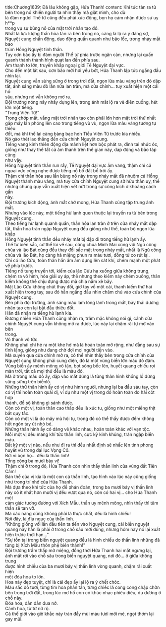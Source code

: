 title:Chương1639: Đã lâu không gặp, Hứa Thanh!
content:
Khí tức tản ra từ bên trong nó khiến người ta nhìn thấy mà giật mình, cho dù<br>là đám người Thế tử cũng đều phải xúc động, bọn họ cảm nhận được sự uy h**p<br>trong vụ sự bùng nổ của mặt trời nhân tạo đó.<br>Nhất là lực lượng thần hỏa tản ra bên trong nó, càng là lộ ra ý đáng sợ,<br>Nguyệt cung chấn động, dao động quẩn quanh như bão lốc, trong nháy mắt bao<br>trùm Hồng Nguyệt tinh thần.<br>Tuy cơn bão ấy bị đám người Thế tử phía trước ngăn cản, nhưng lại quấn<br>quanh thành thành hình quạt lan đến phía sau.<br>Âm thanh to lớn, truyền khắp ngoại giới Tế Nguyệt đại vực.<br>Cho đến một lát sau, cơn bão mới hơi yếu bớt, Hứa Thanh lập tức ngẩng đầu<br>nhìn lại.<br>Nguyệt cung vẫn sừng sững ở trong trời đất, ngọn lửa màu vàng trên đó dập<br>tắt, ánh sáng màu đỏ lần nữa lan tràn, mà cửa chính... tuy xuất hiện một cái hố<br>sâu, nhưng nó vẫn không mở ra.<br>Đội trưởng nóng nảy nhảy dựng lên, trong ánh mắt lộ ra vẻ điên cuồng, hét<br>lớn một tiếng.<br>"Trung Viên Tử!"<br>Trong chớp mắt, vầng mặt trời nhân tạo còn phải lớn hơn mặt trời thứ nhất<br>gấp mấy lần phóng lên cao trong tiếng vù vù, ngọn lửa màu vàng tương tự thiêu<br>đốt, mà khí thế lại càng bàng bạc hơn Tiểu Viên Tử trước kia nhiều.<br>Nó gào thét lao thẳng đến cửa chính Nguyệt cung.<br>Tiếng vang kinh thiên động địa mãnh liệt hơn bộc phát ra, đinh tai nhức óc,<br>giống như thay thế tất cả âm thanh trên thế gian này, dap động và bão táp cũng<br>như vậy.<br>Hồng Nguyệt tinh thần run rẩy, Tế Nguyệt đại vực ầm vang, thậm chí cả<br>ngoại vực cũng nghe được tiếng nổ bổ đất bổ trời ấy.<br>Thậm chí thần hỏa sau lần bùng nổ này trong nháy mắt đã nhuộm cả Hồng<br>Nguyệt thành màu vàng, mà tuy cửa chính Nguyệt cung sở hữu thần uy, thế<br>nhưng chung quy vẫn xuất hiện vết nứt trong sự công kích ở khoảng cách gần<br>này.<br>Đội trưởng kích động, ánh mắt chờ mong, Hứa Thanh cũng tập trung ánh<br>mắt.<br>Nhưng vào lúc này, một tiếng hừ lạnh quen thuộc lại truyền ra từ bên trong<br>Nguyệt cung.<br>Theo tiếng hừ lạnh quanh quẩn, thần hỏa lan tràn ở trên cửa nháy mắt dập<br>tắt, thần hỏa tràn ngập Nguyệt cung đều giống như thế, toàn bộ ngọn lửa khắp<br>Hồng Nguyệt tinh thần đều nháy mắt bị dập đi trong tiếng hừ lạnh ấy.<br>Thế tử biến sắc, cơ thể lùi về sau, công chúa Minh Mai cùng với Ngũ công<br>chúa và lão Bát cũng đều thay đổi sắc mặt trong nháy mắt, nhất là Ngũ công<br>chúa và lão Bát, họ càng há miệng phun ra máu tươi, đồng tử co rút lại.<br>Chỉ có lão Cửu, toàn thân hắn ầm ầm dựng lên sát khí, chém mạnh một phát<br>về phía trước.<br>Tiếng nổ tung truyền tới, kiếm của lão Cửu hạ xuống giữa không trung,<br>chém ra vô hình, hóa giải uy áp, thế nhưng theo kiếm này chém xuống, thân<br>kiếm không thể chịu đựng được mà chia năm xẻ bảy.<br>Mặt Lão Cửu không chút thay đổi, giơ tay vồ một cái, thanh kiếm thứ hai<br>xuất hiện trong tay, sau đó hắn ngẩng đầu nhìn chăm chú vào cửa chính của<br>Nguyệt cung.<br>Bên phía đội trưởng, ánh sáng màu lam lóng lánh trong mắt, bảy thái dương<br>nhân tạo còn lại bắt đầu thiêu đốt.<br>Hắn đã nhận ra tiếng hừ lạnh kia.<br>Đương nhiên Hứa Thanh cũng nhận ra, trầm mặc không nói gì, cánh cửa<br>chính Nguyệt cung vẫn không mở ra được, lúc này lại chậm rãi tự mở vào bên<br>trong.<br>Vô thanh vô tức.<br>Không phải chỉ hé ra một khe hở mà là hoàn toàn mở rộng, như đằng sau sự<br>tĩnh lặng, giống như đang chờ đợi mọi người tiến vào.<br>Mà xuyên qua cửa chính mở ra, có thể nhìn thấy bên trong cửa chính của<br>Nguyệt cung không phải cung điện, đó là một vùng biển lớn màu đỏ đậm.<br>Vùng biển ấy mênh mông vô tận, bọt sóng bốc lên, huyết quang chiếu rọi<br>màn trời, tất cả mọi thứ đều là màu đỏ.<br>Mà ở trong màu đỏ ấy, đập vào mắt đúng là từng thân hình khổng lồ đứng<br>sừng sững trên biểnlồ.<br>Những thứ thân hình ấy có vị như hình người, nhưng lại ba đầu sáu tay, còn<br>có vị thì hoàn toàn quái dị, ví dụ như một vị trong đó hoàn toàn do hài cốt hợp<br>thành, đồ sộ không gì sánh được.<br>Còn có một vị, toàn thân cao thấp đều là xúc tu, giống như một miếng thịt<br>bất quy tắc.<br>Còn có một vị là do mây mù hội tụ, trong đó có thể thấy được đếm không<br>hết ngón tay út nhỏ bé.<br>Những thân hình ấy có dáng vẻ khác nhau, hoàn toàn khác với vạn tộc.<br>Mỗi một vị đều mang khí tức thần linh, cực kỳ kinh khủng, tràn ngập biển<br>máu.<br>Bất kỳ một vị nào, nếu như đi ra thì đều nhất định sẽ nhấc lên tinh phong<br>huyết vũ trong đại lục Vọng Cổ.<br>Bởi vì bọn họ... đều là thần linh!<br>Tổng cộng ba mươi bảy vị!<br>Thậm chí ở trong đó, Hứa Thanh còn nhìn thấy thần linh của vùng đất Tiên<br>Cấm!<br>Bản thể của vị kia là một con cá thần linh, tạo hình vào lúc này cũng giống<br>như trong trí nhớ của Hứa Thanh.<br>Mà dựa theo khí tức của họ để phán đoán, trong ba mươi bảy vị thần linh<br>này có ít nhất hơn mười vị đều vượt qua nó, còn có hai vị... cho Hứa Thanh một<br>cảm giác tương đương với Xích Mẫu, thần uy mênh mông, nhìn thấy thì tâm<br>thần sẽ tan vỡ.<br>Mà các nàng cũng không phải là thực chất, đều là hình chiếu!<br>Nơi đây, là địa ngục của thần linh.<br>"Không giống với lần đầu tiên ta tiến vào Nguyệt cung, cái biển nguyệt<br>quang này hẳn là phải ở trong chỗ sâu mới đúng, nhưng hôm nay nó lại xuất<br>hiện trước thời hạn..."<br>"Sự tồn tại trong biển nguyệt quang đều là hình chiếu do thần linh những đã<br>từng bị Xích Mẫu thôn phệ biến thành!"<br>Đội trưởng trầm thấp mở miệng, đồng thời Hứa Thanh hai mắt ngưng lại,<br>ánh mắt rơi vào chỗ sâu trong biển nguyệt quang, nơi đó... ở giữa không trung<br>được hình chiếu của ba mươi bảy vị thần linh vòng quanh, chậm rãi xuất hiện<br>một đóa hoa to lớn.<br>Hoa này đẹp tuyệt, chỉ là cái đẹp ấy lại lộ ra ý chết chóc.<br>Màu sắc đỏ tươi, từng tim hoa phân tán, từng chiếc lá cong cong chập chờn<br>bên trong trời đất, trong lúc mơ hồ còn có khúc nhạc phiêu diêu, du dương ở<br>chỗ này.<br>Đóa hoa, dần dần đua nở.<br>Cánh hoa, từ từ nở rộ.<br>Cả thế giới vào giờ khắc này tràn đầy mùi máu tươi mới mẻ, ngọt thơm lại<br>gay mũi.